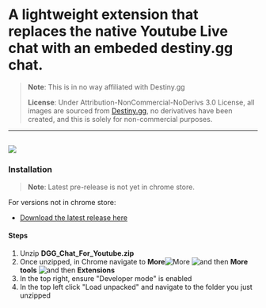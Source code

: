 # A lightweight extension that replaces the native Youtube Live chat with an embeded destiny.gg chat.
> 
> **Note**: This is in no way affiliated with Destiny.gg
>
> **License**: Under Attribution-NonCommercial-NoDerivs 3.0 License, all images are sourced from [Destiny.gg](https://www.destiny.gg/), no derivatives have been created, and this is solely for non-commercial purposes.
---
![](https://raw.githubusercontent.com/DannyAlas/DGG-For-Youtube/main/img/demo.gif)
---
### Installation
>**Note**: Latest pre-release is not yet in chrome store. 

For versions not in chrome store:
- [Download the latest release here](https://github.com/DannyAlas/DGG-For-Youtube/releases)
#### Steps
1. Unzip **DGG_Chat_For_Youtube.zip** 
3. Once unzipped, in Chrome navigate to **More**![More](https://lh3.googleusercontent.com/E2q6Vj9j60Dw0Z6NZFEx5vSB9yoZJp7C8suuvQXVA_2weMCXstGD7JEvNrzX3wuQrPtL=w36-h36)  ![and then](https://lh3.googleusercontent.com/QbWcYKta5vh_4-OgUeFmK-JOB0YgLLoGh69P478nE6mKdfpWQniiBabjF7FVoCVXI0g=h36)  **More tools**  ![and then](https://lh3.googleusercontent.com/QbWcYKta5vh_4-OgUeFmK-JOB0YgLLoGh69P478nE6mKdfpWQniiBabjF7FVoCVXI0g=h36)  **Extensions**
4. In the top right, ensure "Developer mode" is enabled
5. In the top left click "Load unpacked" and navigate to the folder you just unzipped